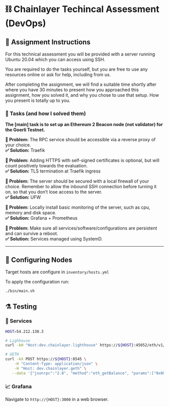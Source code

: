 # ⛓️ Chainlayer Techincal Assessment (DevOps)

## 📜 Assignment Instructions

For this technical assessment you will be provided with a server running Ubuntu 20.04 which you can access using SSH.

You are required to do the tasks yourself, but you are free to use any resources online or ask for help, including from us.

After completing the assignment, we will find a suitable time shortly after where you have 30 minutes to present how you approached this assignment,
how you solved it, and why you chose to use that setup. How you present is totally up to you.

### 📝 Tasks (and how I solved them)

**The [main] task is to set up an Ethereum 2 Beacon node (not validator) for the Goerli Testnet.**

**🤔 Problem:** The RPC service should be accessible via a reverse proxy of your choice.  
**✅ Solution:** Traefik

**🤔 Problem:** Adding HTTPS with self-signed certificates is optional, but will count positively towards the evaluation.  
**✅ Solution:** TLS termination at Traefik ingress

**🤔 Problem:** The server should be secured with a local firewall of your choice.
Remember to allow the inbound SSH connection before turning it on, so that you don’t lose access to the server.  
**✅ Solution:** UFW

**🤔 Problem:** Locally install basic monitoring of the server, such as cpu, memory and disk space.  
**✅ Solution:** Grafana + Prometheus

**🤔 Problem:** Make sure all services/software/configurations are persistent and can survive a reboot.  
**✅ Solution:** Services managed using SystemD.

---

## 🔧 Configuring Nodes

Target hosts are configure in `inventory/hosts.yml`

To apply the configuration run:

```bash
./bin/main.sh
```

## ⚗️ Testing

### 🤖 Services

```bash
HOST=54.212.130.3

# Lighhouse
curl -kH "Host:dev.chainlayer.lighthouse" https://${HOST}:45052/eth/v1/config/spec

# GETH
curl -kX POST https://${HOST}:8545 \
    -H "Content-Type: application/json" \
    -H "Host: dev.chainlayer.geth" \
   --data '{"jsonrpc":"2.0", "method":"eth_getBalance", "params":["0x0000000000000000000000000000000000000000","latest"], "id":1}'
```

### 📈 Grafana

Navigate to `http://{HOST}:3000` in a web browser.
